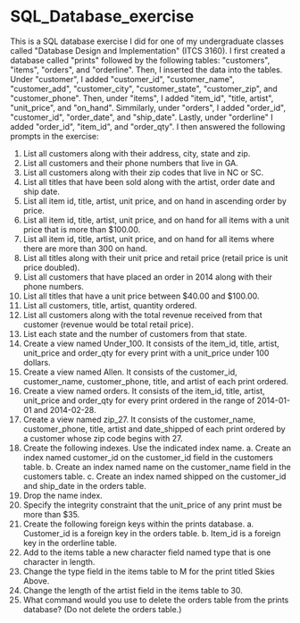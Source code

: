 # SQL_Database_exercise
  This is a SQL database exercise I did for one of my undergraduate classes called "Database Design and Implementation" (ITCS 3160).
I first created a database called "prints" followed by the following tables: "customers", "items", "orders", and "orderline". Then,
I inserted the data into the tables. Under "customer", I added "customer_id", "customer_name", "customer_add", "customer_city",
"customer_state", "customer_zip", and "customer_phone". Then, under "items", I added "item_id", "title, artist", "unit_price", 
and "on_hand". Simmilarly, under "orders", I added "order_id", "customer_id", "order_date", and "ship_date". Lastly, under "orderline"
I added "order_id", "item_id", and "order_qty".
  I then answered the following prompts in the exercise:
1. List all customers along with their address, city, state and zip.
2. List all customers and their phone numbers that live in GA.
3. List all customers along with their zip codes that live in NC or SC.
4. List all titles that have been sold along with the artist, order date and ship date.
5. List all item id, title, artist, unit price, and on hand in ascending order by price.
6. List all item id, title, artist, unit price, and on hand for all items with a unit price that is more than $100.00.
7. List all item id, title, artist, unit price, and on hand for all items where there are more than 300 on hand.
8. List all titles along with their unit price and retail price (retail price is unit price doubled).
9. List all customers that have placed an order in 2014 along with their phone numbers.
10. List all titles that have a unit price between $40.00 and $100.00.
11. List all customers, title, artist, quantity ordered.
12. List all customers along with the total revenue received from that customer (revenue would be total retail price).
13. List each state and the number of customers from that state.
14. Create a view named Under_100. It consists of the item_id, title, artist, unit_price and order_qty for every print with a
unit_price under 100 dollars.
15. Create a view named Allen. It consists of the customer_id, customer_name, customer_phone, title, and artist of each print ordered.
16. Create a view named orders. It consists of the item_id, title, artist, unit_price and order_qty for every print ordered in the range
of 2014-01-01 and 2014-02-28.
17. Create a view named zip_27. It consists of the customer_name, customer_phone, title, artist and date_shipped of each print
ordered by a customer whose zip code begins with 27.
18. Create the following indexes. Use the indicated index name.
    a. Create an index named customer_id on the customer_id field in the customers table.
    b. Create an index named name on the customer_name field in the customers table.
    c. Create an index named shipped on the customer_id and ship_date in the orders table.
19. Drop the name index.
20. Specify the integrity constraint that the unit_price of any print must be more than $35.
21. Create the following foreign keys within the prints database.
    a. Customer_id is a foreign key in the orders table.
    b. Item_id is a foreign key in the orderline table.
22. Add to the items table a new character field named type that is one character in length.
23. Change the type field in the items table to M for the print titled Skies Above.
24. Change the length of the artist field in the items table to 30.
25. What command would you use to delete the orders table from the prints database? (Do not delete the orders table.)

